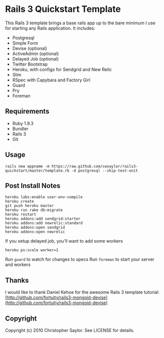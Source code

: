 # Rails 3 Quickstart Template

This Rails 3 template brings a base rails app up to the bare minimum I use for starting any Rails application. It includes:

* Postgresql
* Simple Form
* Devise (optional)
* ActiveAdmin (optional)
* Delayed Job (optional)
* Twitter Bootstrap
* Heroku, with configs for Sendgrid and New Relic
* Slim
* RSpec with Capybara and Factory Girl
* Guard
* Pry
* Foreman

## Requirements

* Ruby 1.9.3
* Bundler
* Rails 3
* Git

## Usage

    rails new appname -m https://raw.github.com/cwsaylor/rails3-quickstart/master/template.rb -d postgresql --skip-test-unit

## Post Install Notes

    heroku labs:enable user-env-compile
    heroku create
    git push heroku master
    heroku run rake db:migrate
    heroku restart
    heroku addons:add sendgrid:starter
    heroku addons:add newrelic:standard
    heroku addons:open sendgrid
    heroku addons:open newrelic

If you setup delayed job, you'll want to add some workers

    heroku ps:scale worker=1

  Run `guard` to watch for changes to specs
  Run `foreman` to start your server and workers

## Thanks

I would like to thank Daniel Kehoe for the awesome Rails 3 template tutorial:
[http://github.com/fortuity/rails3-mongoid-devise](http://github.com/fortuity/rails3-mongoid-devise)

## Copyright

Copyright (c) 2010 Christopher Saylor. See LICENSE for details.
